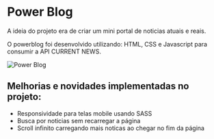 <h1>Power Blog</h1>
 
 
<p>A ideia do projeto era de criar um mini portal de noticias atuais e reais.</p>
<p>O powerblog foi desenvolvido utilizando: HTML, CSS e Javascript para consumir a API CURRENT NEWS.</p>

![Power Blog](chrome_3qvX5yY8zr.gif)

<h2>Melhorias e novidades implementadas no projeto: </h2>

<ul>
  <li>Responsividade para telas mobile usando SASS</li>
  <li>Busca por noticias sem recarregar a página</li>
  <li>Scroll infinito carregando mais noticas ao chegar no fim da página</li>

</ul>

